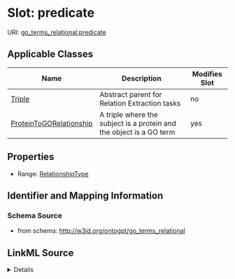 

# Slot: predicate

URI: [go_terms_relational:predicate](http://w3id.org/ontogpt/go_terms_relationalpredicate)



<!-- no inheritance hierarchy -->





## Applicable Classes

| Name | Description | Modifies Slot |
| --- | --- | --- |
| [Triple](Triple.md) | Abstract parent for Relation Extraction tasks |  no  |
| [ProteinToGORelationship](ProteinToGORelationship.md) | A triple where the subject is a protein and the object is a GO term |  yes  |







## Properties

* Range: [RelationshipType](RelationshipType.md)





## Identifier and Mapping Information







### Schema Source


* from schema: http://w3id.org/ontogpt/go_terms_relational




## LinkML Source

<details>
```yaml
name: predicate
from_schema: http://w3id.org/ontogpt/go_terms_relational
rank: 1000
alias: predicate
owner: Triple
domain_of:
- Triple
range: RelationshipType

```
</details>